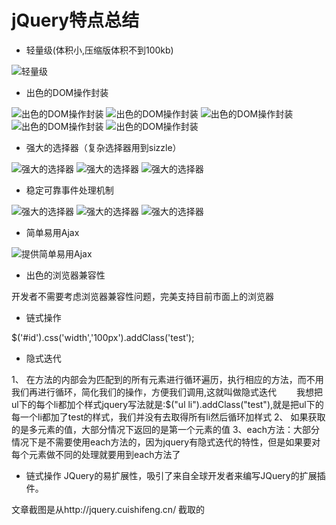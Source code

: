 # jQuery特点总结

* 轻量级(体积小,压缩版体积不到100kb)

![轻量级](/images/jquery-size-show.png)


* 出色的DOM操作封装

![出色的DOM操作封装](/images/dom-api-pic1.png)
![出色的DOM操作封装](/images/dom-api-pic2.png)
![出色的DOM操作封装](/images/dom-api-pic3.png)
![出色的DOM操作封装](/images/dom-api-pic4.png)
![出色的DOM操作封装](/images/dom-api-pic5.png)

* 强大的选择器（复杂选择器用到sizzle）

![强大的选择器](/images/selector1.jpg)
![强大的选择器](/images/selector2.jpg)
![强大的选择器](/images/selector3.jpg)

* 稳定可靠事件处理机制

![强大的选择器](/images/eventHander1.jpg)
![强大的选择器](/images/eventHander2.jpg)
![强大的选择器](/images/eventHander3.jpg)


* 简单易用Ajax

![提供简单易用Ajax](/images/ajax-api-pic.jpg)

* 出色的浏览器兼容性

开发者不需要考虑浏览器兼容性问题，完美支持目前市面上的浏览器


* 链式操作

$('#id').css('width','100px').addClass('test');

* 隐式迭代

1、 在方法的内部会为匹配到的所有元素进行循环遍历，执行相应的方法，而不用我们再进行循环，简化我们的操作，方便我们调用,这就叫做隐式迭代　　
我想把ul下的每个li都加个样式jquery写法就是:$("ul li").addClass("test"),就是把ul下的每一个li都加了test的样式，我们并没有去取得所有li然后循环加样式
2、 如果获取的是多元素的值，大部分情况下返回的是第一个元素的值
3、each方法：大部分情况下是不需要使用each方法的，因为jquery有隐式迭代的特性，但是如果要对每个元素做不同的处理就要用到each方法了

* 链式操作
JQuery的易扩展性，吸引了来自全球开发者来编写JQuery的扩展插件。



文章截图是从http://jquery.cuishifeng.cn/ 截取的